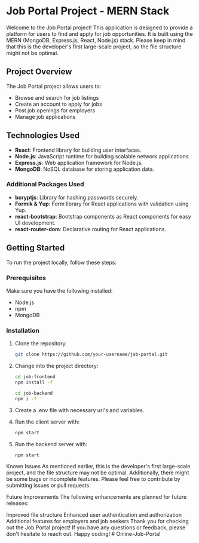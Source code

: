 # Job Portal Project - MERN Stack

Welcome to the Job Portal project! This application is designed to provide a platform for users to find and apply for job opportunities. It is built using the MERN (MongoDB, Express.js, React, Node.js) stack. Please keep in mind that this is the developer's first large-scale project, so the file structure might not be optimal.

## Project Overview

The Job Portal project allows users to:

- Browse and search for job listings
- Create an account to apply for jobs
- Post job openings for employers
- Manage job applications

## Technologies Used

- **React**: Frontend library for building user interfaces.
- **Node.js**: JavaScript runtime for building scalable network applications.
- **Express.js**: Web application framework for Node.js.
- **MongoDB**: NoSQL database for storing application data.

### Additional Packages Used

- **bcryptjs**: Library for hashing passwords securely.
- **Formik & Yup**: Form library for React applications with validation using Yup.
- **react-bootstrap**: Bootstrap components as React components for easy UI development.
- **react-router-dom**: Declarative routing for React applications.

## Getting Started

To run the project locally, follow these steps:

### Prerequisites

Make sure you have the following installed:

- Node.js
- npm
- MongoDB

### Installation

1. Clone the repository:

   ```bash
   git clone https://github.com/your-username/job-portal.git

2. Change into the project directory:
    ```bash
    cd job-frontend
    npm install -f
    ```
  
    ```bash
    cd job-backend
    npm i -f
    ```

3. Create a .env file with necessary url's and variables.

4. Run the client server with:
   ```bash
   npm start
   ```
5. Run the backend server with:
   ```bash
   npm start
   ```

Known Issues
As mentioned earlier, this is the developer's first large-scale project, and the file structure may not be optimal. Additionally, there might be some bugs or incomplete features. Please feel free to contribute by submitting issues or pull requests.

Future Improvements
The following enhancements are planned for future releases:

Improved file structure
Enhanced user authentication and authorization
Additional features for employers and job seekers
Thank you for checking out the Job Portal project! If you have any questions or feedback, please don't hesitate to reach out. Happy coding!
#   O n l i n e - J o b - P o r t a l  
 
